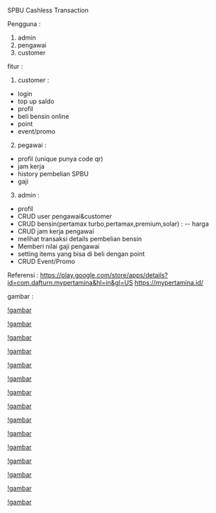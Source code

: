 SPBU Cashless Transaction

Pengguna :
1. admin
2. pengawai
3. customer

fitur :
1. customer :
 - login
 - top up saldo
 - profil
 - beli bensin online
 - point
 - event/promo
2. pegawai :
 - profil (unique punya code qr)
 - jam kerja
 - history pembelian SPBU
 - gaji
3. admin :
 - profil
 - CRUD user pengawai&customer
 - CRUD bensin(pertamax turbo,pertamax,premium,solar) :
   -- harga
 - CRUD jam kerja pengawai
 - melihat transaksi details pembelian bensin
 - Memberi nilai gaji pengawai
 - setting items yang bisa di beli dengan point
 - CRUD Event/Promo

Referensi : 
https://play.google.com/store/apps/details?id=com.dafturn.mypertamina&hl=in&gl=US
https://mypertamina.id/

gambar : 


[!gambar](github.com/maulana6008/simulasi_lks_1/blob/main/task_3/img/img.jpeg)


[!gambar](github.com/maulana6008/simulasi_lks_1/blob/main/task_3/img/img1.jpeg)


[!gambar](github.com/maulana6008/simulasi_lks_1/blob/main/task_3/img/img2.jpeg)


[!gambar](github.com/maulana6008/simulasi_lks_1/blob/main/task_3/img/img3.jpeg)


[!gambar](github.com/maulana6008/simulasi_lks_1/blob/main/task_3/img/img4.jpeg)



[!gambar](github.com/maulana6008/simulasi_lks_1/blob/main/task_3/img/img5.jpeg)



[!gambar](github.com/maulana6008/simulasi_lks_1/blob/main/task_3/img/img6.jpeg)



[!gambar](github.com/maulana6008/simulasi_lks_1/blob/main/task_3/img/img7.jpeg)



[!gambar](github.com/maulana6008/simulasi_lks_1/blob/main/task_3/img/img8.jpeg)



[!gambar](github.com/maulana6008/simulasi_lks_1/blob/main/task_3/img/img9.jpeg)



[!gambar](github.com/maulana6008/simulasi_lks_1/blob/main/task_3/img/img10.jpeg)



[!gambar](github.com/maulana6008/simulasi_lks_1/blob/main/task_3/img/img11.jpeg)



[!gambar](github.com/maulana6008/simulasi_lks_1/blob/main/task_3/img/img12.jpeg)



[!gambar](github.com/maulana6008/simulasi_lks_1/blob/main/task_3/img/img13.jpeg)



[!gambar](github.com/maulana6008/simulasi_lks_1/blob/main/task_3/img/img14.jpeg)